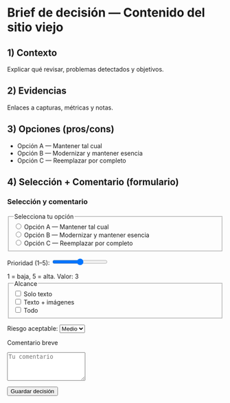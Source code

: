 # Brief de decisión — Contenido del sitio viejo

## 1) Contexto
Explicar qué revisar, problemas detectados y objetivos.

## 2) Evidencias
Enlaces a capturas, métricas y notas.

## 3) Opciones (pros/cons)
- Opción A — Mantener tal cual
- Opción B — Modernizar y mantener esencia
- Opción C — Reemplazar por completo

## 4) Selección + Comentario (formulario)
<form id="decision-form" action="https://runart-briefing.pages.dev/api/decisiones" method="POST" aria-labelledby="decision-title">
  <h3 id="decision-title">Selección y comentario</h3>
  <input type="hidden" name="decision_id" value="contenido-sitio-viejo" />

  <fieldset>
    <legend>Selecciona tu opción</legend>
    <div>
      <input id="opt-a" type="radio" name="seleccion" value="opcion_a" required>
      <label for="opt-a">Opción A — Mantener tal cual</label>
    </div>
    <div>
      <input id="opt-b" type="radio" name="seleccion" value="opcion_b">
      <label for="opt-b">Opción B — Modernizar y mantener esencia</label>
    </div>
    <div>
      <input id="opt-c" type="radio" name="seleccion" value="opcion_c">
      <label for="opt-c">Opción C — Reemplazar por completo</label>
    </div>
  </fieldset>

  <label for="prio">Prioridad (1–5):</label>
  <input id="prio" name="prioridad" type="range" min="1" max="5" value="3" aria-describedby="prio-help" aria-valuemin="1" aria-valuemax="5" aria-valuenow="3">
  <div id="prio-help">1 = baja, 5 = alta. Valor: <output id="prio-val">3</output></div>

  <fieldset>
    <legend>Alcance</legend>
    <div>
      <input id="alc-texto" type="checkbox" name="alcance" value="texto">
      <label for="alc-texto">Solo texto</label>
    </div>
    <div>
      <input id="alc-img" type="checkbox" name="alcance" value="imagenes">
      <label for="alc-img">Texto + imágenes</label>
    </div>
    <div>
      <input id="alc-all" type="checkbox" name="alcance" value="todo">
      <label for="alc-all">Todo</label>
    </div>
  </fieldset>

  <label for="riesgo">Riesgo aceptable:</label>
  <select id="riesgo" name="riesgo">
    <option value="bajo">Bajo</option>
    <option value="medio" selected>Medio</option>
    <option value="alto">Alto</option>
  </select>

  <label for="coment">Comentario breve</label>
  <textarea id="coment" name="comentario" rows="4" placeholder="Tu comentario"></textarea>

  <button type="submit">Guardar decisión</button>
  <p id="decision-msg" role="status" aria-live="polite" hidden>✅ Decisión guardada.</p>
</form>

<script>
  (function(){
    const prio = document.getElementById('prio');
    const out  = document.getElementById('prio-val');
    if (prio && out) prio.addEventListener('input', e => {
      out.value = e.target.value;
      prio.setAttribute('aria-valuenow', e.target.value);
    });

    const form = document.getElementById('decision-form');
    form.addEventListener('submit', async (e) => {
      e.preventDefault();
      const data = new FormData(form);
      const alcance = data.getAll('alcance');
      const payload = {
        decision_id: data.get('decision_id'),
        seleccion: data.get('seleccion'),
        prioridad: Number(data.get('prioridad') || 3),
        alcance,
        riesgo: data.get('riesgo') || 'medio',
        comentario: data.get('comentario') || ''
      };
      const res = await fetch(form.action, {
        method: 'POST',
        headers: { 'Content-Type': 'application/json' },
        body: JSON.stringify(payload)
      });
      const msg = document.getElementById('decision-msg');
      if (res.ok) { msg.hidden = false; msg.textContent = '✅ Decisión guardada.'; }
      else { msg.hidden = false; msg.textContent = '❌ No se pudo guardar la decisión.'; }
      msg.focus && msg.focus();
    });
  })();
</script>
